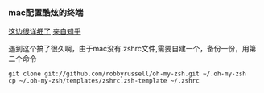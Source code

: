 ### mac配置酷炫的终端

<a href="https://segmentfault.com/a/1190000014992947#articleHeader2">这边很详细了</a>
<a href="https://zhuanlan.zhihu.com/p/26373052">来自知乎</a>

遇到这个搞了很久啊，由于mac没有.zshrc文件,需要自建一个，备份一份，用第二个命令
```
git clone git://github.com/robbyrussell/oh-my-zsh.git ~/.oh-my-zsh
cp ~/.oh-my-zsh/templates/zshrc.zsh-template ~/.zshrc
```